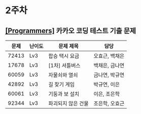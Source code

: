 # 2주차

## [[Programmers]](https://www.acmicpc.net/workbook/view/1152) 카카오 코딩  테스트 기출 문제

|문제 |난이도|문제 제목      |담당          |
|-----|---|------------------|--------------|
|72413|Lv3|합승 택시 요금    |오효근, 백채은|
|17678|Lv3|[1차] 셔틀버스    |백채은, 금나연|
|60059|Lv3|자물쇠와 열쇠     |금나연, 박규연|
|42892|Lv3|길 찾기 게임      |박규연, 이은  |
|60061|Lv3|기둥과 보 설치    |이은, 조은학  |
|92344|Lv3|파괴되지 않은 건물|조은학, 오효근|
